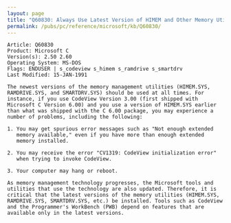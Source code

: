 ```yaml
---
layout: page
title: "Q60830: Always Use Latest Version of HIMEM and Other Memory Utilities"
permalink: /pubs/pc/reference/microsoft/kb/Q60830/
---
```


	Article: Q60830
	Product: Microsoft C
	Version(s): 2.50 2.60
	Operating System: MS-DOS
	Flags: ENDUSER | s_codeview s_himem s_ramdrive s_smartdrv
	Last Modified: 15-JAN-1991
	
	The newest versions of the memory management utilities (HIMEM.SYS,
	RAMDRIVE.SYS, and SMARTDRV.SYS) should be used at all times. For
	instance, if you use CodeView Version 3.00 (first shipped with
	Microsoft C Version 6.00) and you use a version of HIMEM.SYS earlier
	than what was shipped with the C 6.00 package, you may experience a
	number of problems, including the following:
	
	1. You may get spurious error messages such as "Not enough extended
	   memory available," even if you have more than enough extended
	   memory installed.
	
	2. You may receive the error "CV1319: CodeView initialization error"
	   when trying to invoke CodeView.
	
	3. Your computer may hang or reboot.
	
	As memory management technology progresses, the Microsoft tools and
	utilities that use the technology are also updated. Therefore, it is
	critical that the latest versions of the memory utilities (HIMEM.SYS,
	RAMDRIVE.SYS, SMARTDRV.SYS, etc.) be installed. Tools such as CodeView
	and the Programmer's WorkBench (PWB) depend on features that are
	available only in the latest versions.
